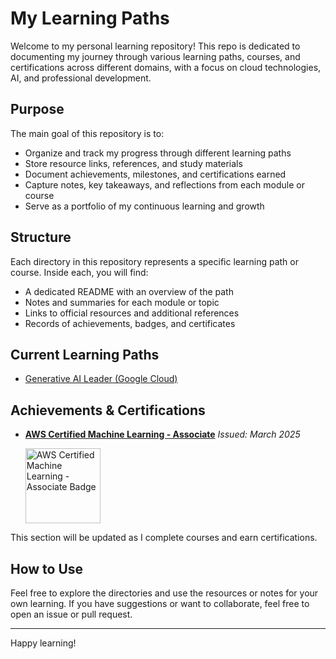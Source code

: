 # My Learning Paths

Welcome to my personal learning repository! This repo is dedicated to documenting my journey through various learning paths, courses, and certifications across different domains, with a focus on cloud technologies, AI, and professional development.

## Purpose

The main goal of this repository is to:
- Organize and track my progress through different learning paths
- Store resource links, references, and study materials
- Document achievements, milestones, and certifications earned
- Capture notes, key takeaways, and reflections from each module or course
- Serve as a portfolio of my continuous learning and growth

## Structure

Each directory in this repository represents a specific learning path or course. Inside each, you will find:
- A dedicated README with an overview of the path
- Notes and summaries for each module or topic
- Links to official resources and additional references
- Records of achievements, badges, and certificates

## Current Learning Paths

- [Generative AI Leader (Google Cloud)](./Generative%20AI%20Leader/README.md)


## Achievements & Certifications

- [**AWS Certified Machine Learning - Associate**](https://www.credly.com/badges/6143e4de-470b-427b-a623-94e9431ec648)
  *Issued: March 2025*

  <img src="https://images.credly.com/size/240x240/images/1a634b4e-3d6b-4a74-b118-c0dcb429e8d2/image.png" alt="AWS Certified Machine Learning - Associate Badge" width="120"/>

This section will be updated as I complete courses and earn certifications.

## How to Use

Feel free to explore the directories and use the resources or notes for your own learning. If you have suggestions or want to collaborate, feel free to open an issue or pull request.

---

Happy learning!